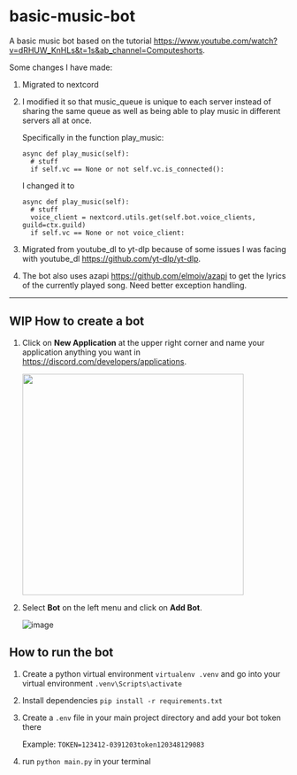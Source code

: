 # basic-music-bot

A basic music bot based on the tutorial https://www.youtube.com/watch?v=dRHUW_KnHLs&t=1s&ab_channel=Computeshorts. 

Some changes I have made:
1) Migrated to nextcord
2) I modified it so that music_queue is unique to each server instead of sharing the same queue as well as being able to play music in different servers all at once. 

    Specifically in the function play_music:
    
    ```
	async def play_music(self):
      # stuff
      if self.vc == None or not self.vc.is_connected():
	```
    I changed it to
    ```
    async def play_music(self):
      # stuff
      voice_client = nextcord.utils.get(self.bot.voice_clients, guild=ctx.guild)
      if self.vc == None or not voice_client:
    ```

3) Migrated from youtube_dl to yt-dlp because of some issues I was facing with youtube_dl https://github.com/yt-dlp/yt-dlp.
4) The bot also uses azapi https://github.com/elmoiv/azapi to get the lyrics of the currently played song. Need better exception handling.

---
## WIP How to create a bot
1) Click on **New Application** at the upper right corner and name your application anything you want in https://discord.com/developers/applications.


    <img src= "https://user-images.githubusercontent.com/80456535/219927014-96d7d8bc-6bac-418d-9962-0ba4e452bfe3.png" width="400" height="400">

2) Select **Bot** on the left menu and click on **Add Bot**.
    
    
    ![image](https://user-images.githubusercontent.com/80456535/219930044-8bec56ff-5a79-4151-b50e-63c0db3936f7.png)

## How to run the bot
1) Create a python virtual environment `virtualenv .venv` and go into your virtual environment `.venv\Scripts\activate`
2) Install dependencies `pip install -r requirements.txt`
3) Create a `.env` file in your main project directory and add your bot token there

    Example:
    `TOKEN=123412-0391203token120348129083`
4) run `python main.py` in your terminal

